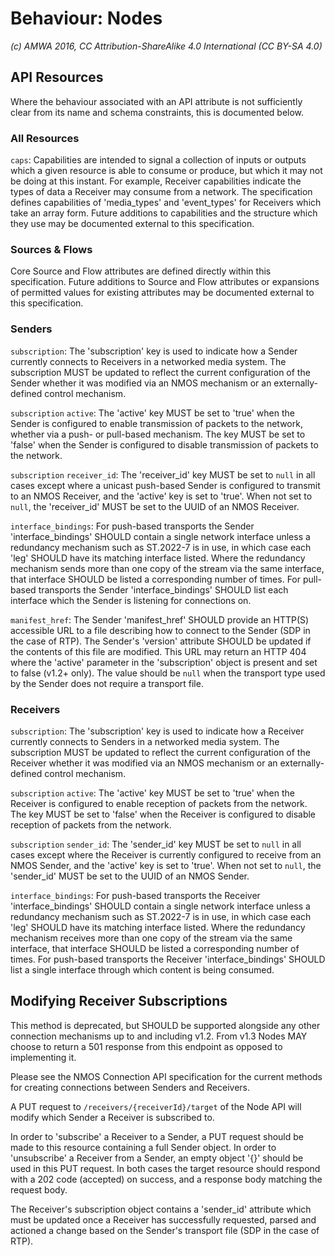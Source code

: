 # Behaviour: Nodes

_(c) AMWA 2016, CC Attribution-ShareAlike 4.0 International (CC BY-SA 4.0)_

## API Resources

Where the behaviour associated with an API attribute is not sufficiently clear from its name and schema constraints, this is documented below.

### All Resources

`caps`: Capabilities are intended to signal a collection of inputs or outputs which a given resource is able to consume or produce, but which it may not be doing at this instant. For example, Receiver capabilities indicate the types of data a Receiver may consume from a network. The specification defines capabilities of 'media\_types' and 'event\_types' for Receivers which take an array form. Future additions to capabilities and the structure which they use may be documented external to this specification.

### Sources & Flows

Core Source and Flow attributes are defined directly within this specification. Future additions to Source and Flow attributes or expansions of permitted values for existing attributes may be documented external to this specification.

### Senders

`subscription`: The 'subscription' key is used to indicate how a Sender currently connects to Receivers in a networked media system. The subscription MUST be updated to reflect the current configuration of the Sender whether it was modified via an NMOS mechanism or an externally-defined control mechanism.

`subscription` `active`: The 'active' key MUST be set to 'true' when the Sender is configured to enable transmission of packets to the network, whether via a push- or pull-based mechanism. The key MUST be set to 'false' when the Sender is configured to disable transmission of packets to the network.

`subscription` `receiver_id`: The 'receiver_id' key MUST be set to `null` in all cases except where a unicast push-based Sender is configured to transmit to an NMOS Receiver, and the 'active' key is set to 'true'. When not set to `null`, the 'receiver_id' MUST be set to the UUID of an NMOS Receiver.

`interface_bindings`: For push-based transports the Sender 'interface_bindings' SHOULD contain a single network interface unless a redundancy mechanism such as ST.2022-7 is in use, in which case each 'leg' SHOULD have its matching interface listed. Where the redundancy mechanism sends more than one copy of the stream via the same interface, that interface SHOULD be listed a corresponding number of times. For pull-based transports the Sender 'interface_bindings' SHOULD list each interface which the Sender is listening for connections on.

`manifest_href`: The Sender 'manifest_href' SHOULD provide an HTTP(S) accessible URL to a file describing how to connect to the Sender (SDP in the case of RTP). The Sender's 'version' attribute SHOULD be updated if the contents of this file are modified. This URL may return an HTTP 404 where the 'active' parameter in the 'subscription' object is present and set to false (v1.2+ only). The value should be `null` when the transport type used by the Sender does not require a transport file.

### Receivers

`subscription`: The 'subscription' key is used to indicate how a Receiver currently connects to Senders in a networked media system. The subscription MUST be updated to reflect the current configuration of the Receiver whether it was modified via an NMOS mechanism or an externally-defined control mechanism.

`subscription` `active`: The 'active' key MUST be set to 'true' when the Receiver is configured to enable reception of packets from the network. The key MUST be set to 'false' when the Receiver is configured to disable reception of packets from the network.

`subscription` `sender_id`: The 'sender_id' key MUST be set to `null` in all cases except where the Receiver is currently configured to receive from an NMOS Sender, and the 'active' key is set to 'true'. When not set to `null`, the 'sender_id' MUST be set to the UUID of an NMOS Sender.

`interface_bindings`: For push-based transports the Receiver 'interface_bindings' SHOULD contain a single network interface unless a redundancy mechanism such as ST.2022-7 is in use, in which case each 'leg' SHOULD have its matching interface listed. Where the redundancy mechanism receives more than one copy of the stream via the same interface, that interface SHOULD be listed a corresponding number of times. For push-based transports the Receiver 'interface_bindings' SHOULD list a single interface through which content is being consumed.

## Modifying Receiver Subscriptions

This method is deprecated, but SHOULD be supported alongside any other connection mechanisms up to and including v1.2. From v1.3 Nodes MAY choose to return a 501 response from this endpoint as opposed to implementing it.

Please see the NMOS Connection API specification for the current methods for creating connections between Senders and Receivers.

A PUT request to `/receivers/{receiverId}/target` of the Node API will modify which Sender a Receiver is subscribed to.

In order to 'subscribe' a Receiver to a Sender, a PUT request should be made to this resource containing a full Sender object.
In order to 'unsubscribe' a Receiver from a Sender, an empty object '{}' should be used in this PUT request.
In both cases the target resource should respond with a 202 code (accepted) on success, and a response body matching the request body.

The Receiver's subscription object contains a 'sender_id' attribute which must be updated once a Receiver has successfully requested, parsed and actioned a change based on the Sender's transport file (SDP in the case of RTP).

